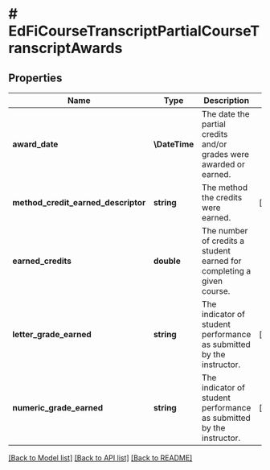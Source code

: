 # # EdFiCourseTranscriptPartialCourseTranscriptAwards

## Properties

Name | Type | Description | Notes
------------ | ------------- | ------------- | -------------
**award_date** | **\DateTime** | The date the partial credits and/or grades were awarded or earned. |
**method_credit_earned_descriptor** | **string** | The method the credits were earned. | [optional]
**earned_credits** | **double** | The number of credits a student earned for completing a given course. |
**letter_grade_earned** | **string** | The indicator of student performance as submitted by the instructor. | [optional]
**numeric_grade_earned** | **string** | The indicator of student performance as submitted by the instructor. | [optional]

[[Back to Model list]](../../README.md#models) [[Back to API list]](../../README.md#endpoints) [[Back to README]](../../README.md)
